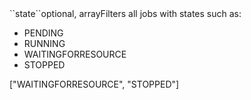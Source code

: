 <tr><td>``state``</td><td>optional, array</td><td>Filters all jobs with states such as:<ul><li>PENDING</li><li>RUNNING</li><li>WAITINGFORRESOURCE</li><li>STOPPED</li></ul>
</td><td>["WAITINGFORRESOURCE", "STOPPED"]</td><td></td></tr>
